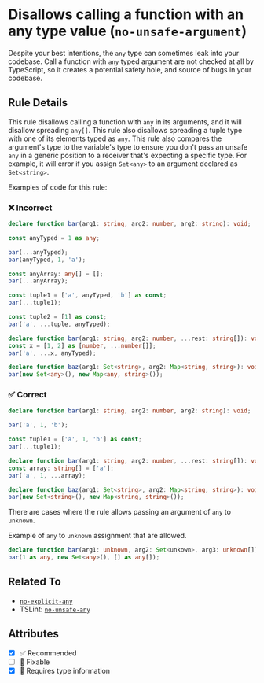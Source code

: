 # Disallows calling a function with an any type value (`no-unsafe-argument`)

Despite your best intentions, the `any` type can sometimes leak into your codebase.
Call a function with `any` typed argument are not checked at all by TypeScript, so it creates a potential safety hole, and source of bugs in your codebase.

## Rule Details

This rule disallows calling a function with `any` in its arguments, and it will disallow spreading `any[]`.
This rule also disallows spreading a tuple type with one of its elements typed as `any`.
This rule also compares the argument's type to the variable's type to ensure you don't pass an unsafe `any` in a generic position to a receiver that's expecting a specific type. For example, it will error if you assign `Set<any>` to an argument declared as `Set<string>`.

Examples of code for this rule:

<!--tabs-->

### ❌ Incorrect

```ts
declare function bar(arg1: string, arg2: number, arg2: string): void;

const anyTyped = 1 as any;

bar(...anyTyped);
bar(anyTyped, 1, 'a');

const anyArray: any[] = [];
bar(...anyArray);

const tuple1 = ['a', anyTyped, 'b'] as const;
bar(...tuple1);

const tuple2 = [1] as const;
bar('a', ...tuple, anyTyped);

declare function bar(arg1: string, arg2: number, ...rest: string[]): void;
const x = [1, 2] as [number, ...number[]];
bar('a', ...x, anyTyped);

declare function baz(arg1: Set<string>, arg2: Map<string, string>): void;
bar(new Set<any>(), new Map<any, string>());
```

### ✅ Correct

```ts
declare function bar(arg1: string, arg2: number, arg2: string): void;

bar('a', 1, 'b');

const tuple1 = ['a', 1, 'b'] as const;
bar(...tuple1);

declare function bar(arg1: string, arg2: number, ...rest: string[]): void;
const array: string[] = ['a'];
bar('a', 1, ...array);

declare function baz(arg1: Set<string>, arg2: Map<string, string>): void;
bar(new Set<string>(), new Map<string, string>());
```

<!--/tabs-->

There are cases where the rule allows passing an argument of `any` to `unknown`.

Example of `any` to `unknown` assignment that are allowed.

```ts
declare function bar(arg1: unknown, arg2: Set<unkown>, arg3: unknown[]): void;
bar(1 as any, new Set<any>(), [] as any[]);
```

## Related To

- [`no-explicit-any`](./no-explicit-any.md)
- TSLint: [`no-unsafe-any`](https://palantir.github.io/tslint/rules/no-unsafe-any/)

## Attributes

- [x] ✅ Recommended
- [ ] 🔧 Fixable
- [x] 💭 Requires type information
